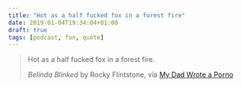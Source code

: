 ```yaml
---
title: "Hot as a half fucked fox in a forest fire"
date: 2019-01-04T19:34:04+01:00
draft: true
tags: [podcast, fun, quote]
---
```


> Hot as a half fucked fox in a forest fire.
>
> <cite>Belinda Blinked</cite> by Rocky Flintstone, via [My Dad Wrote a Porno](https://play.acast.com/s/mydadwroteaporno/mydadwroteachristmasporno2)

